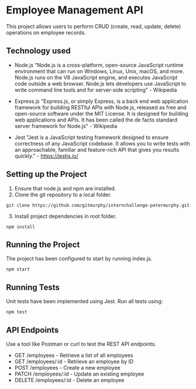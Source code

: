 # Employee Management API

This project allows users to perform CRUD (create, read, update, delete) operations on employee records.

## Technology used

- Node.js
"Node.js is a cross-platform, open-source JavaScript runtime environment that can run on Windows, Linux, Unix, macOS, and more. Node.js runs on the V8 JavaScript engine, and executes JavaScript code outside a web browser. Node.js lets developers use JavaScript to write command line tools and for server-side scripting" - Wikipedia

- Express.js
"Express.js, or simply Express, is a back end web application framework for building RESTful APIs with Node.js, released as free and open-source software under the MIT License. It is designed for building web applications and APIs. It has been called the de facto standard server framework for Node.js" - Wikipedia

- Jest
"Jest is a JavaScript testing framework designed to ensure correctness of any JavaScript codebase. It allows you to write tests with an approachable, familiar and feature-rich API that gives you results quickly." - https://jestjs.io/

## Setting up the Project

1. Ensure that node.js and npm are installed.
2. Clone the git repository to a local folder.
```
git clone https://github.com/gitmurphy/internchallenge-petermurphy.git
```
3. Install project dependencies in root folder.
```
npm install
```

## Running the Project
The project has been configured to start by running index.js.
```
npm start
```

## Running Tests
Unit tests have been implemented using Jest. Run all tests using:
```
npm test
```

## API Endpoints
Use a tool like Postman or curl to test the REST API endpoints.

- GET /employees - Retrieve a list of all employees
- GET /employees/:id - Retrieve an employee by ID
- POST /employees - Create a new employee
- PATCH /employees/:id - Update an existing employee
- DELETE /employees/:id - Delete an employee
